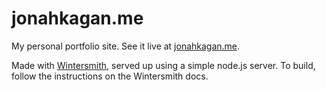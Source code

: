 # jonahkagan.me
My personal portfolio site. See it live at [jonahkagan.me](http://jonahkagan.me).

Made with [Wintersmith](http://github.com/jnordberg/wintersmith), served up
using a simple node.js server. To build, follow the instructions on
the Wintersmith docs.
